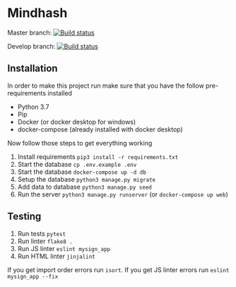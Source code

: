 # Mindhash

Master branch:
[![Build status](https://badge.buildkite.com/a6ccf7b9f3b6afcdf78f28452b51e4e704d50ed30248c57be8.svg?branch=master)](https://buildkite.com/mysign/mysign)

Develop branch:
[![Build status](https://badge.buildkite.com/a6ccf7b9f3b6afcdf78f28452b51e4e704d50ed30248c57be8.svg?branch=development)](https://buildkite.com/mysign/mysign)

## Installation
In order to make this project run make sure that you have the follow pre-requirements installed

- Python 3.7
- Pip
- Docker (or docker desktop for windows)
- docker-compose (already installed with docker desktop)

Now follow those steps to get everything working

1. Install requirements `pip3 install -r requirements.txt`
1. Start the database `cp .env.example .env`
1. Start the database `docker-compose up -d db`
1. Setup the database `python3 manage.py migrate`
1. Add data to database `python3 manage.py seed`
1. Run the server `python3 manage.py runserver` (or `docker-compose up web`)

## Testing
1. Run tests `pytest`
1. Run linter `flake8 .`
1. Run JS linter `eslint mysign_app`
1. Run HTML linter `jinjalint`

If you get import order errors run `isort`.
If you get JS linter errors run `eslint mysign_app --fix`